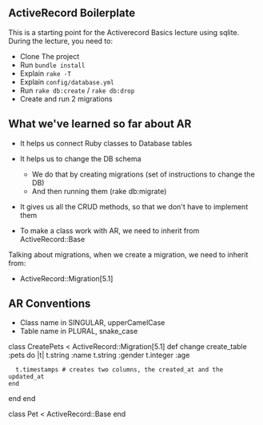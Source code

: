 ## ActiveRecord Boilerplate

This is a starting point for the Activerecord Basics lecture using sqlite. During the lecture, you need to:

- Clone The project
- Run `bundle install`
- Explain `rake -T`
- Explain `config/database.yml`
- Run `rake db:create` / `rake db:drop`
- Create and run 2 migrations

## What we've learned so far about AR

- It helps us connect Ruby classes to Database tables
- It helps us to change the DB schema
    - We do that by creating migrations (set of instructions to change the DB)
    - And then running them (rake db:migrate)
- It gives us all the CRUD methods, so that we don't have to implement them

- To make a class work with AR, we need to inherit from ActiveRecord::Base

Talking about migrations, when we create a migration, we need to inherit from:
- ActiveRecord::Migration[5.1]

## AR Conventions

- Class name in SINGULAR, upperCamelCase
- Table name in PLURAL, snake_case

class CreatePets < ActiveRecord::Migration[5.1]
  def change
    create_table :pets do |t|
      t.string :name
      t.string :gender
      t.integer :age

      t.timestamps # creates two columns, the created_at and the updated_at
    end
  end
end

class Pet < ActiveRecord::Base
end
